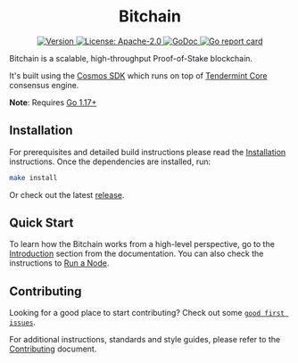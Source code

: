 <!--
parent:
  order: false
-->

<div align="center">
  <h1> Bitchain </h1>
</div>

<div align="center">
  <a href="https://github.com/bitdao-io/bitchain/releases/latest">
    <img alt="Version" src="https://img.shields.io/github/tag/bitdao-io/bitchain.svg" />
  </a>
  <a href="https://github.com/bitdao-io/bitchain/blob/main/LICENSE">
    <img alt="License: Apache-2.0" src="https://img.shields.io/github/license/bitdao-io/bitchain.svg" />
  </a>
  <a href="https://pkg.go.dev/github.com/bitdao-io/bitchain">
    <img alt="GoDoc" src="https://godoc.org/github.com/bitdao-io/bitchain?status.svg" />
  </a>
  <a href="https://goreportcard.com/report/github.com/bitdao-io/bitchain">
    <img alt="Go report card" src="https://goreportcard.com/badge/github.com/bitdao-io/bitchain"/>
  </a>
</div>

Bitchain is a scalable, high-throughput Proof-of-Stake blockchain.

It's built using the [Cosmos SDK](https://github.com/cosmos/cosmos-sdk/) which runs on top of [Tendermint Core](https://github.com/tendermint/tendermint) consensus engine.

**Note**: Requires [Go 1.17+](https://golang.org/dl/)

## Installation

For prerequisites and detailed build instructions please read the [Installation](https://chain-docs.bitchain.network/quickstart/installation.html) instructions. Once the dependencies are installed, run:

```bash
make install
```

Or check out the latest [release](https://github.com/bitdao-io/bitchain/releases).

## Quick Start

To learn how the Bitchain works from a high-level perspective, go to the [Introduction](https://chain-docs.bitchain.network/intro/overview.html) section from the documentation. You can also check the instructions to [Run a Node](https://chain-docs.bitchain.network/quickstart/run_node.html).

## Contributing

Looking for a good place to start contributing? Check out some [`good first issues`](https://github.com/bitdao-io/bitchain/issues?q=is%3Aopen+is%3Aissue+label%3A%22good+first+issue%22).

For additional instructions, standards and style guides, please refer to the [Contributing](./CONTRIBUTING.md) document.
